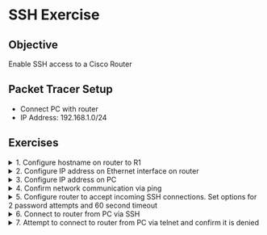 # SSH Exercise

## Objective
Enable SSH access to a Cisco Router

## Packet Tracer Setup
- Connect PC with router
- IP Address: 192.168.1.0/24

## Exercises

<details>
  <summary>1. Configure hostname on router to R1</summary>

  ```
  enable
  configure terminal
  hostname R1
  ```
</details>

<details>
  <summary>2. Configure IP address on Ethernet interface on router</summary>

  ```
  enable
  configure terminal
  interface gigabitethernet0/0
  ip address 192.168.1.2 255.255.255.0
  no shut
  ```
</details>

<details>
  <summary>3. Configure IP address on PC</summary>

  - Config > Interface > Ethernet
  - Enter the following:
    - IP Address: 192.168.1.1
    - Subnet Mask: 255.255.255.0
</details>

<details>
  <summary>4. Confirm network communication via ping</summary>

  ```
  # Router to PC
  ping 192.168.1.1

  # PC to router
  ping 192.168.1.2
  ```
</details>

<details>
  <summary>5. Configure router to accept incoming SSH connections. Set options for 2 password attempts and 60 second timeout</summary>

  - Note
    - Need to enable SSH on a vty lines to allow for remote SSH connection
 
  ```
  enable
  configure terminal
  ip domain-name ssh-lab
  crypto key generate rsa
  1024
  ip ssh time-out 60
  ip ssh authentication-retries 2
  line vty 0 15
  transport input ssh
  password 123
  end
  show ip ssh
  ```
</details>

<details>
  <summary>6. Connect to router from PC via SSH</summary>

  ```
  ssh -l username 192.168.1.2
  ```
</details>

<details>
  <summary>7. Attempt to connect to router from PC via telnet and confirm it is denied</summary>

  - Should say its closed upon connecting
  ```
  telnet 192.168.1.2
  ```
</details>


